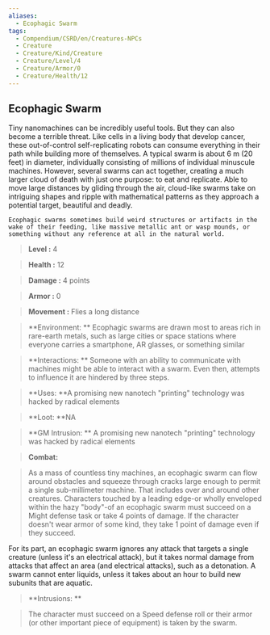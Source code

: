 ```yaml
---
aliases:
  - Ecophagic Swarm
tags:
  - Compendium/CSRD/en/Creatures-NPCs
  - Creature
  - Creature/Kind/Creature
  - Creature/Level/4
  - Creature/Armor/0
  - Creature/Health/12
---
```

    
      
## Ecophagic Swarm      
Tiny nanomachines can be incredibly useful tools. But they can also become a terrible threat. Like cells in a living body that develop cancer, these out-of-control self-replicating robots can consume everything in their path while building more of themselves. A typical swarm is about 6 m (20 feet) in diameter, individually consisting of millions of individual minuscule machines. However, several swarms can act together, creating a much larger cloud of death with just one purpose: to eat and replicate. Able to move large distances by gliding through the air, cloud-like swarms take on intriguing shapes and ripple with mathematical patterns as they approach a potential target, beautiful and deadly.     
	Ecophagic swarms sometimes build weird structures or artifacts in the wake of their feeding, like massive metallic ant or wasp mounds, or something without any reference at all in the natural world.      
    
      
> **Level :** 4      
> **Health :** 12      
> **Damage :** 4 points      
> **Armor :** 0      
> **Movement :** Flies a long distance      
> **Environment: ** Ecophagic swarms are drawn most to areas rich in rare-earth metals, such as large cities or space stations where everyone carries a smartphone, AR glasses, or something similar      
> **Interactions: ** Someone with an ability to communicate with machines might be able to interact with a swarm. Even then, attempts to influence it are hindered by three steps.      
> **Uses: **A promising new nanotech "printing" technology was hacked by radical elements      
> **Loot: **NA      
> **GM Intrusion: ** A promising new nanotech "printing" technology was hacked by radical elements      
    
> **Combat:**     
> As a mass of countless tiny machines, an ecophagic swarm can flow around obstacles and squeeze through cracks large enough to permit a single sub-millimeter machine. That includes over and around other creatures. Characters touched by a leading edge-or wholly enveloped within the hazy "body"-of an ecophagic swarm must succeed on a Might defense task or take 4 points of damage. If the character doesn't wear armor of some kind, they take 1 point of damage even if they succeed.     
For its part, an ecophagic swarm ignores any attack that targets a single creature (unless it's an electrical attack), but it takes normal damage from attacks that affect an area (and electrical attacks), such as a detonation. A swarm cannot enter liquids, unless it takes about an hour to build new subunits that are aquatic.      
      
    
> **Intrusions: **     
> The character must succeed on a Speed defense roll or their armor (or other important piece of equipment) is taken by the swarm.      
